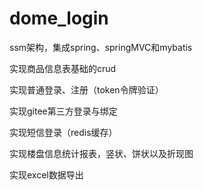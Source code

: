 # dome_login
ssm架构，集成spring、springMVC和mybatis

实现商品信息表基础的crud

实现普通登录、注册（token令牌验证）

实现gitee第三方登录与绑定

实现短信登录（redis缓存）

实现楼盘信息统计报表，竖状、饼状以及折现图

实现excel数据导出